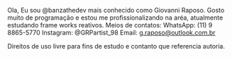 Ola, Eu sou @banzathedev mais conhecido como Giovanni Raposo.
Gosto muito de programação e estou me profissionalizando na aréa, atualmente estudando frame works reativos. 
Meios de contatos: 
WhatsApp: (11) 9 8865-5770 
Instagram: @GRPartist_98 Email: 
g.raposo@outlook.com.br

Direitos de uso livre para fins de estudo e contanto que referencia autoria.
